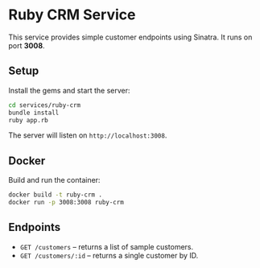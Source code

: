# Ruby CRM Service

This service provides simple customer endpoints using Sinatra. It runs on port **3008**.

## Setup

Install the gems and start the server:

```bash
cd services/ruby-crm
bundle install
ruby app.rb
```

The server will listen on `http://localhost:3008`.

## Docker

Build and run the container:

```bash
docker build -t ruby-crm .
docker run -p 3008:3008 ruby-crm
```

## Endpoints

- `GET /customers` – returns a list of sample customers.
- `GET /customers/:id` – returns a single customer by ID.
